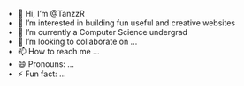 - 👋 Hi, I’m @TanzzR 
- 👀 I’m interested in building fun useful and creative websites
- 🌱 I’m currently a Computer Science undergrad
- 💞️ I’m looking to collaborate on ...
- 📫 How to reach me ...
- 😄 Pronouns: ...
- ⚡ Fun fact: ...

<!---
TanzzR/TanzzR is a ✨ special ✨ repository because its `README.md` (this file) appears on your GitHub profile.
You can click the Preview link to take a look at your changes.
--->
